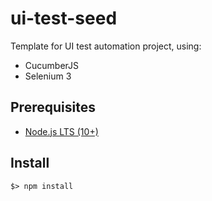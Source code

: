 # ui-test-seed

Template for UI test automation project, using:

* CucumberJS
* Selenium 3

## Prerequisites

* [Node.js LTS (10+)](https://nodejs.org/en/)

## Install

```
$> npm install
```